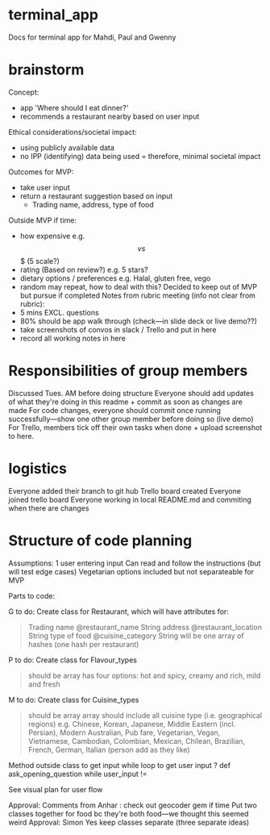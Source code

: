# terminal_app
Docs for terminal app for Mahdi, Paul and Gwenny

# brainstorm
Concept: 
- app 'Where should I eat dinner?'
- recommends a restaurant nearby based on user input

Ethical considerations/societal impact:
- using publicly available data
- no IPP (identifying) data being used
= therefore, minimal societal impact 

Outcomes for MVP:
- take user input
- return a restaurant suggestion based on input 
  - Trading name, address, type of food
  
Outside MVP if time: 
- how expensive e.g. $$ vs $$$ (5 scale?)
- rating (Based on review?) e.g. 5 stars? 
- dietary options / preferences e.g. Halal, gluten free, vego
- random may repeat, how to deal with this? Decided to keep out of MVP but pursue if completed
Notes from rubric meeting (info not clear from rubric):
- 5 mins EXCL. questions
- 80% should be app walk through (check—in slide deck or live demo??)
- take screenshots of convos in slack / Trello and put in here
- record all working notes in here

# Responsibilities of group members
Discussed Tues. AM before doing structure
Everyone should add updates of what they're doing in this readme + commit as soon as changes are made
For code changes, everyone should commit once running successfully—show one other group member before doing so (live demo)
For Trello, members tick off their own tasks when done + upload screenshot to here. 

# logistics
Everyone added their branch to git hub
Trello board created
Everyone joined trello board
Everyone working in local README.md and commiting when there are changes

# Structure of code planning
Assumptions:
1 user entering input
Can read and follow the instructions (but will test edge cases)
Vegetarian options included but not separateable for MVP

Parts to code: 

G to do:
Create class for Restaurant, which will have attributes for:
> Trading name @restaurant_name String
> address @restaurant_location String
> type of food  @cuisine_category String
> will be one array of hashes (one hash per restaurant)

P to do:
Create class for Flavour_types
> should be array
> has four options: hot and spicy, creamy and rich, mild and fresh

M to do:
Create class for Cuisine_types 
> should be array
> array should include all cuisine type (i.e. geographical regions)
> e.g. Chinese, Korean, Japanese, Middle Eastern (incl. Persian), Modern Australian, Pub fare, Vegetarian, Vegan, Vietnamese, Cambodian, Colombian, Mexican, Chilean, Brazilian, French, German, Italian (person add as they like)

Method outside class to get input
while loop to get user input ?
def ask_opening_question 
    while user_input != 

See visual plan for user flow

Approval:
Comments from Anhar : check out geocoder gem if time
Put two classes together for food bc they're both food—we thought this seemed weird
Approval:
Simon
Yes keep classes separate (three separate ideas)